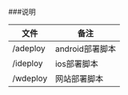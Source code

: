 ###说明  

文件                   | 备注
-----------------------|--------------------
/adeploy               | android部署脚本
/ideploy               | ios部署脚本
/wdeploy               | 网站部署脚本

